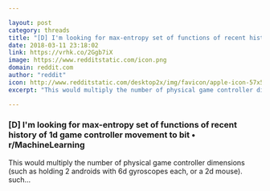```yaml
---

layout: post
category: threads
title: "[D] I'm looking for max-entropy set of functions of recent history of 1d game controller movement to bit"
date: 2018-03-11 23:18:02
link: https://vrhk.co/2Ggb7iX
image: https://www.redditstatic.com/icon.png
domain: reddit.com
author: "reddit"
icon: http://www.redditstatic.com/desktop2x/img/favicon/apple-icon-57x57.png
excerpt: "This would multiply the number of physical game controller dimensions (such as holding 2 androids with 6d gyroscopes each, or a 2d mouse). such..."

---
```


### [D] I'm looking for max-entropy set of functions of recent history of 1d game controller movement to bit • r/MachineLearning

This would multiply the number of physical game controller dimensions (such as holding 2 androids with 6d gyroscopes each, or a 2d mouse). such...